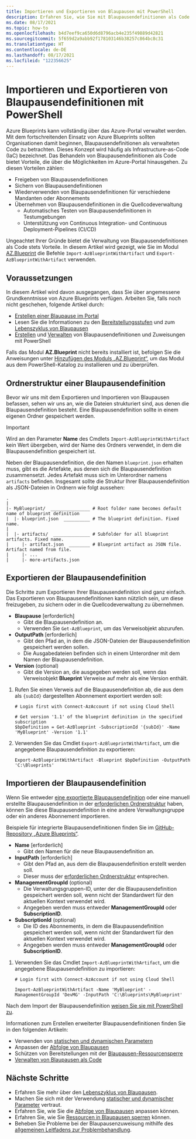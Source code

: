 ```yaml
---
title: Importieren und Exportieren von Blaupausen mit PowerShell
description: Erfahren Sie, wie Sie mit Blaupausendefinitionen als Code arbeiten. Verwenden Sie die Export- und Importbefehle für Freigabe, Quellcodeverwaltung und Verwaltung.
ms.date: 08/17/2021
ms.topic: how-to
ms.openlocfilehash: b4d7eef9ca650d6d8796acb4e235f49889d42821
ms.sourcegitcommit: 5f659d2a9abb92f178103146b38257c864bc8c31
ms.translationtype: HT
ms.contentlocale: de-DE
ms.lasthandoff: 08/17/2021
ms.locfileid: "122356625"
---
```

# <a name="import-and-export-blueprint-definitions-with-powershell"></a>Importieren und Exportieren von Blaupausendefinitionen mit PowerShell

Azure Blueprints kann vollständig über das Azure-Portal verwaltet werden. Mit dem fortschreitenden Einsatz von Azure Blueprints sollten Organisationen damit beginnen, Blaupausendefinitionen als verwalteten Code zu betrachten. Dieses Konzept wird häufig als Infrastructure-as-Code (IaC) bezeichnet. Das Behandeln von Blaupausendefinitionen als Code bietet Vorteile, die über die Möglichkeiten im Azure-Portal hinausgehen. Zu diesen Vorteilen zählen:

- Freigeben von Blaupausendefinitionen
- Sichern von Blaupausendefinitionen
- Wiederverwenden von Blaupausendefinitionen für verschiedene Mandanten oder Abonnements
- Übernehmen von Blaupausendefinitionen in die Quellcodeverwaltung
  - Automatisches Testen von Blaupausendefinitionen in Testumgebungen
  - Unterstützung von Continuous Integration- und Continuous Deployment-Pipelines (CI/CD)

Ungeachtet Ihrer Gründe bietet die Verwaltung von Blaupausendefinitionen als Code stets Vorteile. In diesem Artikel wird gezeigt, wie Sie im Modul [AZ.Blueprint](https://powershellgallery.com/packages/Az.Blueprint/) die Befehle `Import-AzBlueprintWithArtifact` und `Export-AzBlueprintWithArtifact` verwenden.

## <a name="prerequisites"></a>Voraussetzungen

In diesem Artikel wird davon ausgegangen, dass Sie über angemessene Grundkenntnisse von Azure Blueprints verfügen. Arbeiten Sie, falls noch nicht geschehen, folgende Artikel durch:

- [Erstellen einer Blaupause im Portal](../create-blueprint-portal.md)
- Lesen Sie die Informationen zu den [Bereitstellungsstufen](../concepts/deployment-stages.md) und zum [Lebenszyklus von Blaupausen](../concepts/lifecycle.md)
- [Erstellen](../create-blueprint-powershell.md) und [Verwalten](./manage-assignments-ps.md) von Blaupausendefinitionen und Zuweisungen mit PowerShell

Falls das Modul **AZ.Blueprint** nicht bereits installiert ist, befolgen Sie die Anweisungen unter [Hinzufügen des Moduls „AZ.Blueprint“](./manage-assignments-ps.md#add-the-azblueprint-module), um das Modul aus dem PowerShell-Katalog zu installieren und zu überprüfen.

## <a name="folder-structure-of-a-blueprint-definition"></a>Ordnerstruktur einer Blaupausendefinition

Bevor wir uns mit dem Exportieren und Importieren von Blaupausen befassen, sehen wir uns an, wie die Dateien strukturiert sind, aus denen die Blaupausendefinition besteht. Eine Blaupausendefinition sollte in einem eigenen Ordner gespeichert werden.

> [!IMPORTANT]
> Wird an den Parameter **Name** des Cmdlets `Import-AzBlueprintWithArtifact` kein Wert übergeben, wird der Name des Ordners verwendet, in dem die Blaupausendefinition gespeichert ist.

Neben der Blaupausendefinition, die den Namen `blueprint.json` erhalten muss, gibt es die Artefakte, aus denen sich die Blaupausendefinition zusammensetzt. Jedes Artefakt muss sich im Unterordner namens `artifacts` befinden.
Insgesamt sollte die Struktur Ihrer Blaupausendefinition als JSON-Dateien in Ordnern wie folgt aussehen:

```text
.
|
|- MyBlueprint/  _______________ # Root folder name becomes default name of blueprint definition
|  |- blueprint.json  __________ # The blueprint definition. Fixed name.
|
|  |- artifacts/  ______________ # Subfolder for all blueprint artifacts. Fixed name.
|     |- artifact.json  ________ # Blueprint artifact as JSON file. Artifact named from file.
|     |- ...
|     |- more-artifacts.json

```

## <a name="export-your-blueprint-definition"></a>Exportieren der Blaupausendefinition

Die Schritte zum Exportieren Ihrer Blaupausendefinition sind ganz einfach. Das Exportieren von Blaupausendefinitionen kann nützlich sein, um diese freizugeben, zu sichern oder in die Quellcodeverwaltung zu übernehmen.

- **Blaupause** [erforderlich]
  - Gibt die Blaupausendefinition an.
  - Verwenden Sie `Get-AzBlueprint`, um das Verweisobjekt abzurufen.
- **OutputPath** [erforderlich]
  - Gibt den Pfad an, in dem die JSON-Dateien der Blaupausendefinition gespeichert werden sollen.
  - Die Ausgabedateien befinden sich in einem Unterordner mit dem Namen der Blaupausendefinition.
- **Version** (optional)
  - Gibt die Version an, die ausgegeben werden soll, wenn das Verweisobjekt **Blueprint** Verweise auf mehr als eine Version enthält.

1. Rufen Sie einen Verweis auf die Blaupausendefinition ab, die aus dem als `{subId}` dargestellten Abonnement exportiert werden soll:

   ```azurepowershell-interactive
   # Login first with Connect-AzAccount if not using Cloud Shell

   # Get version '1.1' of the blueprint definition in the specified subscription
   $bpDefinition = Get-AzBlueprint -SubscriptionId '{subId}' -Name 'MyBlueprint' -Version '1.1'
   ```

1. Verwenden Sie das Cmdlet `Export-AzBlueprintWithArtifact`, um die angegebene Blaupausendefinition zu exportieren:

   ```azurepowershell-interactive
   Export-AzBlueprintWithArtifact -Blueprint $bpDefinition -OutputPath 'C:\Blueprints'
   ```

## <a name="import-your-blueprint-definition"></a>Importieren der Blaupausendefinition

Wenn Sie entweder [eine exportierte Blaupausendefinition](#export-your-blueprint-definition) oder eine manuell erstellte Blaupausendefinition in der [erforderlichen Ordnerstruktur](#folder-structure-of-a-blueprint-definition) haben, können Sie diese Blaupausendefinition in eine andere Verwaltungsgruppe oder ein anderes Abonnement importieren.

Beispiele für integrierte Blaupausendefinitionen finden Sie im [GitHub-Repository „Azure Blueprints“](https://github.com/Azure/azure-blueprints/tree/master/samples/001-builtins).

- **Name** [erforderlich]
  - Gibt den Namen für die neue Blaupausendefinition an.
- **InputPath** [erforderlich]
  - Gibt den Pfad an, aus dem die Blaupausendefinition erstellt werden soll.
  - Dieser muss der [erforderlichen Ordnerstruktur](#folder-structure-of-a-blueprint-definition) entsprechen.
- **ManagementGroupId** (optional)
  - Die Verwaltungsgruppen-ID, unter der die Blaupausendefinition gespeichert werden soll, wenn nicht der Standardwert für den aktuellen Kontext verwendet wird.
  - Angegeben werden muss entweder **ManagementGroupId** oder **SubscriptionID**.
- **SubscriptionId** (optional)
  - Die ID des Abonnements, in dem die Blaupausendefinition gespeichert werden soll, wenn nicht der Standardwert für den aktuellen Kontext verwendet wird.
  - Angegeben werden muss entweder **ManagementGroupId** oder **SubscriptionID**.

1. Verwenden Sie das Cmdlet `Import-AzBlueprintWithArtifact`, um die angegebene Blaupausendefinition zu importieren:

   ```azurepowershell-interactive
   # Login first with Connect-AzAccount if not using Cloud Shell

   Import-AzBlueprintWithArtifact -Name 'MyBlueprint' -ManagementGroupId 'DevMG' -InputPath 'C:\Blueprints\MyBlueprint'
   ```

Nach dem Import der Blaupausendefinition [weisen Sie sie mit PowerShell zu](./manage-assignments-ps.md#create-blueprint-assignments).

Informationen zum Erstellen erweiterter Blaupausendefinitionen finden Sie in den folgenden Artikeln:

- Verwenden von [statischen und dynamischen Parametern](../concepts/parameters.md)
- Anpassen der [Abfolge von Blaupausen](../concepts/sequencing-order.md)
- Schützen von Bereitstellungen mit der [Blaupausen-Ressourcensperre](../concepts/resource-locking.md)
- [Verwalten von Blaupausen als Code](https://github.com/Azure/azure-blueprints/blob/master/README.md)

## <a name="next-steps"></a>Nächste Schritte

- Erfahren Sie mehr über den [Lebenszyklus von Blaupausen](../concepts/lifecycle.md).
- Machen Sie sich mit der Verwendung [statischer und dynamischer Parameter](../concepts/parameters.md) vertraut.
- Erfahren Sie, wie Sie die [Abfolge von Blaupausen](../concepts/sequencing-order.md) anpassen können.
- Erfahren Sie, wie Sie [Ressourcen in Blaupausen sperren](../concepts/resource-locking.md) können.
- Beheben Sie Probleme bei der Blaupausenzuweisung mithilfe des [allgemeinen Leitfadens zur Problembehandlung](../troubleshoot/general.md).